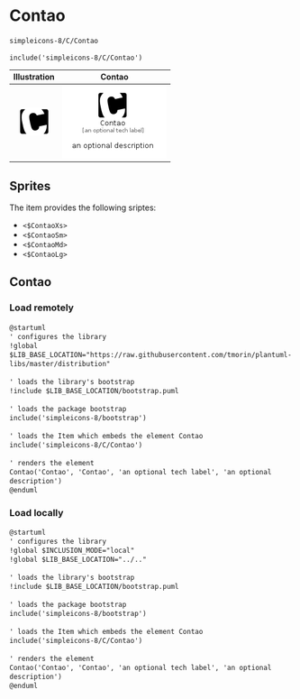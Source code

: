# Contao


```text
simpleicons-8/C/Contao
```

```text
include('simpleicons-8/C/Contao')
```



| Illustration | Contao |
| :---: | :---: |
| ![illustration for Illustration](../../simpleicons-8/C/Contao.png) | ![illustration for Contao](../../simpleicons-8/C/Contao.Local.png) |



## Sprites
The item provides the following sriptes:

- `<$ContaoXs>`
- `<$ContaoSm>`
- `<$ContaoMd>`
- `<$ContaoLg>`





## Contao

### Load remotely
```plantuml
@startuml
' configures the library
!global $LIB_BASE_LOCATION="https://raw.githubusercontent.com/tmorin/plantuml-libs/master/distribution"

' loads the library's bootstrap
!include $LIB_BASE_LOCATION/bootstrap.puml

' loads the package bootstrap
include('simpleicons-8/bootstrap')

' loads the Item which embeds the element Contao
include('simpleicons-8/C/Contao')

' renders the element
Contao('Contao', 'Contao', 'an optional tech label', 'an optional description')
@enduml
```

### Load locally
```plantuml
@startuml
' configures the library
!global $INCLUSION_MODE="local"
!global $LIB_BASE_LOCATION="../.."

' loads the library's bootstrap
!include $LIB_BASE_LOCATION/bootstrap.puml

' loads the package bootstrap
include('simpleicons-8/bootstrap')

' loads the Item which embeds the element Contao
include('simpleicons-8/C/Contao')

' renders the element
Contao('Contao', 'Contao', 'an optional tech label', 'an optional description')
@enduml
```

